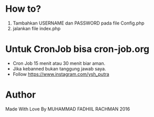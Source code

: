 # How to?
1. Tambahkan  USERNAME dan PASSWORD pada file Config.php
2. jalankan file index.php

# Untuk CronJob bisa cron-job.org
* Cron Job 15 menit atau 30 menit biar aman.
* Jika kebanned bukan tanggung jawab saya.
* Follow https://www.instagram.com/ysh_putra

# Author
Made With Love By MUHAMMAD FADHIIL RACHMAN 2016
